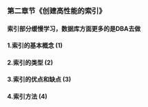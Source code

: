 ### 第二章节《创建高性能的索引》
#### 索引部分缓慢学习，数据库方面更多的是DBA去做
#### 1.索引的基本概念  (1)
#### 2.索引的类型  (2)
#### 3.索引的优点和缺点  (3)
#### 4.索引方法  (4)